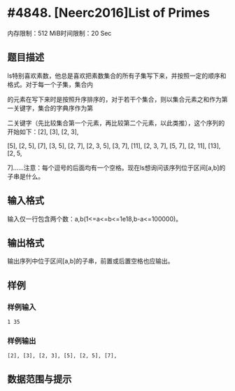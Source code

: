# #4848. [Neerc2016]List of Primes

内存限制：512 MiB时间限制：20 Sec

## 题目描述

ls特别喜欢素数，他总是喜欢把素数集合的所有子集写下来，并按照一定的顺序和格式。对于每一个子集，集合内

的元素在写下来时是按照升序排序的，对于若干个集合，则以集合元素之和作为第一关键字，集合的字典序作为第

二关键字（先比较集合第一个元素，再比较第二个元素，以此类推），这个序列的开始如下：[2], [3], [2, 3], 

[5], [2, 5], [7], [3, 5], [2, 7], [2, 3, 5], [3, 7], [11], [2, 3, 7], [5, 7], [2, 11], [13], [2, 5, 

7]......注意：每个逗号的后面均有一个空格。现在ls想询问该序列位于区间[a,b]的子串是什么。

## 输入格式

输入仅一行包含两个数：a,b(1<=a<=b<=1e18,b-a<=100000)。

## 输出格式

输出序列中位于区间[a,b]的子串，前置或后置空格也应输出。

## 样例

### 样例输入

    
    1 35
    

### 样例输出

    
    [2], [3], [2, 3], [5], [2, 5], [7],
    

## 数据范围与提示
